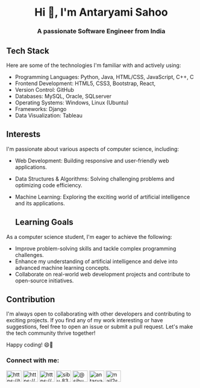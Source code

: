<h1 align="center">Hi 👋, I'm Antaryami Sahoo</h1>
<h3 align="center">A passionate Software Engineer from India</h3>

## Tech Stack

Here are some of the technologies I'm familiar with and actively using:

- Programming Languages: Python, Java, HTML/CSS, JavaScript, C++, C
- Frontend Development: HTML5, CSS3, Bootstrap, React, 
- Version Control: GitHub
- Databases: MySQL, Oracle, SQLserver
- Operating Systems: Windows, Linux (Ubuntu)
- Frameworks: Django
- Data Visualization: Tableau

## Interests

I'm passionate about various aspects of computer science, including:

- Web Development: Building responsive and user-friendly web applications.
- Data Structures & Algorithms: Solving challenging problems and optimizing code efficiency.
- Machine Learning: Exploring the exciting world of artificial intelligence and its applications.

  ## Learning Goals

As a computer science student, I'm eager to achieve the following:

- Improve problem-solving skills and tackle complex programming challenges.
- Enhance my understanding of artificial intelligence and delve into advanced machine learning concepts.
- Collaborate on real-world web development projects and contribute to open-source initiatives.

## Contribution

I'm always open to collaborating with other developers and contributing to exciting projects. If you find any of my work interesting or have suggestions, feel free to open an issue or submit a pull request. Let's make the tech community thrive together!

Happy coding! 😄🚀

<h3 align="left">Connect with me:</h3>
<p align="left">
<a href="https://twitter.com/https://twitter.com/antaryami_83" target="blank"><img align="center" src="https://cdn-icons-png.flaticon.com/128/733/733579.png" alt="https://twitter.com/antaryami_83" height="30" width="40" /></a>
<a href="https://linkedin.com/in/https://www.linkedin.com/in/engineer-antaryami" target="blank"><img align="center" src="https://cdn-icons-png.flaticon.com/128/3536/3536505.png" alt="https://www.linkedin.com/in/engineer-antaryami" height="30" width="40" /></a>
<a href="https://instagram.com/https://www.instagram.com/antar__yami_83/" target="blank"><img align="center" src="https://cdn-icons-png.flaticon.com/128/2111/2111463.png" alt="https://www.instagram.com/antar__yami_83/" height="30" width="40" /></a>
<a href="https://www.codechef.com/users/sibu_83" target="blank"><img align="center" src="https://cdn.jsdelivr.net/npm/simple-icons@3.1.0/icons/codechef.svg" alt="sibu_83" height="30" width="40" /></a>
<a href="https://www.hackerrank.com/@sibu_83" target="blank"><img align="center" src="https://i.pinimg.com/736x/e4/20/86/e42086b19ef0e5a938f82f18a45d036a.jpg" alt="@sibu_83" height="30" width="40" /></a>
<a href="https://www.leetcode.com/antaryami_83" target="blank"><img align="center" src="https://tse2.mm.bing.net/th?id=OIP.ymdLUYayjisO2uU47lOI0AHaHa&amp;pid=Api&amp;P=0&amp;h=180" alt="antaryami_83" height="30" width="40" /></a>
<a href="https://auth.geeksforgeeks.org/user/mail2sahoo_83" target="blank"><img align="center" src="https://img.icons8.com/?size=512&id=AbQBhN9v62Ob&format=png" alt="mail2sahoo_83" height="30" width="40" /></a>
</p>
